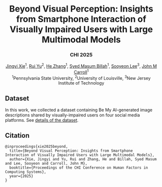 <p align="center">
<h1 align="center"><strong>Beyond Visual Perception: Insights from Smartphone Interaction of Visually Impaired Users with Large Multimodal Models</strong></h1>
<h3 align="center">CHI 2025</h3>

<p align="center">
    <a href="https://sites.google.com/view/jingyixie/">Jingyi Xie</a><sup>1</sup>,</span>
    <a href="https://ruiyu0.github.io/">Rui Yu</a><sup>2</sup>,
    <a href="https://he-zhang.com/">He Zhang</a><sup>1</sup>,
    <a href="https://ist.psu.edu/directory/skb5969">Syed Masum Billah</a><sup>1</sup>,
    <a href="https://scholar.google.com/citations?user=R_OvcWwAAAAJ/">Sooyeon Lee</a><sup>3</sup>,
    <a href="https://jcarroll.ist.psu.edu/">John M Carroll</a><sup>1</sup>
    <br>
        <sup>1</sup>Pennsylvania State University,
        <sup>2</sup>University of Louisville,
        <sup>3</sup>New Jersey Institute of Technology
</p>


## Dataset

In this work, we collected a dataset containing Be My AI-generated image descriptions shared by visually-impaired users on four social media platforms. See [details of the dataset](DATASET.md).


## Citation
```
@inproceedings{xie2025beyond,
  title={Beyond Visual Perception: Insights from Smartphone Interaction of Visually Impaired Users with Large Multimodal Models},
  author={Xie, Jingyi and Yu, Rui and Zhang, He and Billah, Syed Masum and Lee, Sooyeon and Carroll, John M},
  booktitle={Proceedings of the CHI Conference on Human Factors in Computing Systems},
  year={2025}
}
```

